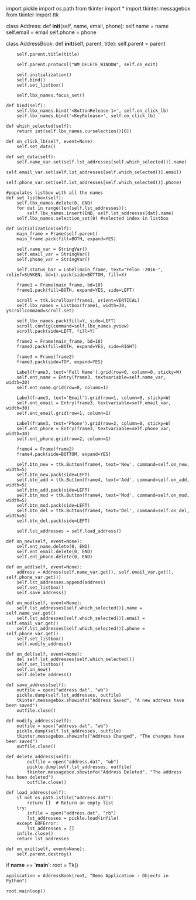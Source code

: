 import pickle
import os.path
from tkinter import *
import tkinter.messagebox
from tkinter import ttk


class Address:
    def __init__(self, name, email, phone):
        self.name = name
        self.email = email
        self.phone = phone


class AddressBook:
    def __init__(self, parent, title):
        self.parent = parent

        self.parent.title(title)

        self.parent.protocol("WM_DELETE_WINDOW", self.on_exit)

        self.initialization()
        self.bind()
        self.set_listbox()

        self.lbx_names.focus_set()

    def bind(self):
        self.lbx_names.bind('<ButtonRelease-1>', self.on_click_lb)
        self.lbx_names.bind('<KeyRelease>', self.on_click_lb)

    def which_selected(self):
        return int(self.lbx_names.curselection()[0])

    def on_click_lb(self, event=None):
        self.set_data()

    def set_data(self):
        self.name_var.set(self.lst_addresses[self.which_selected()].name)
        self.email_var.set(self.lst_addresses[self.which_selected()].email)
        self.phone_var.set(self.lst_addresses[self.which_selected()].phone)

    #populates listbox with all the names
    def set_listbox(self):
        self.lbx_names.delete(0, END)
        for dat in range(len(self.lst_addresses)):
            self.lbx_names.insert(END, self.lst_addresses[dat].name)
        self.lbx_names.selection_set(0) #selected index in listbox

    def initialization(self):
        main_frame = Frame(self.parent)
        main_frame.pack(fill=BOTH, expand=YES)

        self.name_var = StringVar()
        self.email_var = StringVar()
        self.phone_var = StringVar()

        self.status_bar = Label(main_frame, text="Felon -2016-", relief=SUNKEN, bd=1).pack(side=BOTTOM, fill=X)

        frame1 = Frame(main_frame, bd=10)
        frame1.pack(fill=BOTH, expand=YES, side=LEFT)

        scroll = ttk.Scrollbar(frame1, orient=VERTICAL)
        self.lbx_names = Listbox(frame1, width=30, yscrollcommand=scroll.set)

        self.lbx_names.pack(fill=Y, side=LEFT)
        scroll.config(command=self.lbx_names.yview)
        scroll.pack(side=LEFT, fill=Y)

        frame2 = Frame(main_frame, bd=10)
        frame2.pack(fill=BOTH, expand=YES, side=RIGHT)

        frame3 = Frame(frame2)
        frame3.pack(side=TOP, expand=YES)

        Label(frame3, text='Full Name').grid(row=0, column=0, sticky=W)
        self.ent_name = Entry(frame3, textvariable=self.name_var, width=30)
        self.ent_name.grid(row=0, column=1)

        Label(frame3, text='Email').grid(row=1, column=0, sticky=W)
        self.ent_email = Entry(frame3, textvariable=self.email_var, width=30)
        self.ent_email.grid(row=1, column=1)

        Label(frame3, text='Phone').grid(row=2, column=0, sticky=W)
        self.ent_phone = Entry(frame3, textvariable=self.phone_var, width=30)
        self.ent_phone.grid(row=2, column=1)

        frame4 = Frame(frame2)
        frame4.pack(side=BOTTOM, expand=YES)

        self.btn_new = ttk.Button(frame4, text='New', command=self.on_new, width=5)
        self.btn_new.pack(side=LEFT)
        self.btn_add = ttk.Button(frame4, text='Add', command=self.on_add, width=5)
        self.btn_add.pack(side=LEFT)
        self.btn_mod = ttk.Button(frame4, text='Mod', command=self.on_mod, width=5)
        self.btn_mod.pack(side=LEFT)
        self.btn_del = ttk.Button(frame4, text='Del', command=self.on_del, width=5)
        self.btn_del.pack(side=LEFT)

        self.lst_addresses = self.load_address()

    def on_new(self, event=None):
        self.ent_name.delete(0, END)
        self.ent_email.delete(0, END)
        self.ent_phone.delete(0, END)

    def on_add(self, event=None):
        address = Address(self.name_var.get(), self.email_var.get(), self.phone_var.get())
        self.lst_addresses.append(address)
        self.set_listbox()
        self.save_address()

    def on_mod(self, event=None):
        self.lst_addresses[self.which_selected()].name = self.name_var.get()
        self.lst_addresses[self.which_selected()].email = self.email_var.get()
        self.lst_addresses[self.which_selected()].phone = self.phone_var.get()
        self.set_listbox()
        self.modify_address()

    def on_del(self, event=None):
        del self.lst_addresses[self.which_selected()]
        self.set_listbox()
        self.on_new()
        self.delete_address()

    def save_address(self):
        outfile = open("address.dat", "wb")
        pickle.dump(self.lst_addresses, outfile)
        tkinter.messagebox.showinfo("Address Saved", "A new address have been saved")
        outfile.close()

    def modify_address(self):
        outfile = open("address.dat", "wb")
        pickle.dump(self.lst_addresses, outfile)
        tkinter.messagebox.showinfo("Address Changed", "The changes have been saved")
        outfile.close()

    def delete_address(self):
            outfile = open("address.dat", "wb")
            pickle.dump(self.lst_addresses, outfile)
            tkinter.messagebox.showinfo("Address Deleted", "The address has been deleted")
            outfile.close()

    def load_address(self):
        if not os.path.isfile("address.dat"):
            return []  # Return an empty list
        try:
            infile = open("address.dat", "rb")
            lst_addresses = pickle.load(infile)
        except EOFError:
            lst_addresses = []
        infile.close()
        return lst_addresses

    def on_exit(self, event=None):
        self.parent.destroy()

if __name__ == '__main__':
    root = Tk()

    application = AddressBook(root, "Demo Application - Objects in Python")

    root.mainloop()
